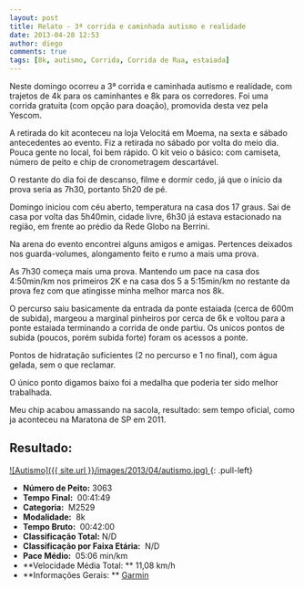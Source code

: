 ```yaml
---
layout: post
title: Relato - 3ª corrida e caminhada autismo e realidade
date: 2013-04-28 12:53
author: diego
comments: true
tags: [8k, autismo, Corrida, Corrida de Rua, estaiada]
---
```

Neste domingo ocorreu a 3ª corrida e caminhada autismo e realidade, com trajetos de 4k para os caminhantes e 8k para os corredores. Foi uma corrida gratuita (com opção para doação), promovida desta vez pela Yescom.

A retirada do kit aconteceu na loja Velocitá em Moema, na sexta e sábado antecedentes ao evento. Fiz a retirada no sábado por volta do meio dia. Pouca gente no local, foi bem rápido. O kit veio o básico: com camiseta, número de peito e chip de cronometragem descartável.

O restante do dia foi de descanso, filme e dormir cedo, já que o início da prova seria as 7h30, portanto 5h20 de pé.

Domingo iniciou com céu aberto, temperatura na casa dos 17 graus. Sai de casa por volta das 5h40min, cidade livre, 6h30 já estava estacionado na região, em frente ao prédio da Rede Globo na Berrini.

Na arena do evento encontrei alguns amigos e amigas. Pertences deixados nos guarda-volumes, alongamento feito e rumo a mais uma prova.

As 7h30 começa mais uma prova. Mantendo um pace na casa dos 4:50min/km nos primeiros 2K e na casa dos 5 a 5:15min/km no restante da prova fez com que atingisse minha melhor marca nos 8k.

O percurso saiu basicamente da entrada da ponte estaiada (cerca de 600m de subida), margeou a marginal pinheiros por cerca de 6k e voltou para a ponte estaiada terminando a corrida de onde partiu. Os unicos pontos de subida (poucos, porém subida forte) foram os acessos a ponte.

Pontos de hidratação suficientes (2 no percurso e 1 no final), com água gelada, sem o que reclamar.

O único ponto digamos baixo foi a medalha que poderia ter sido melhor trabalhada.

Meu chip acabou amassando na sacola, resultado: sem tempo oficial, como ja aconteceu na Maratona de SP em 2011.

## Resultado:

<a href="/images/2013/04/autismo_big.jpg">
![Autismo]({{ site.url }}/images/2013/04/autismo.jpg)
</a>
{: .pull-left}

* **Número de Peito:**  3063
* **Tempo Final:**  00:41:49
* **Categoria:**  M2529
* **Modalidade:**  8k
* **Tempo Bruto:**  00:42:00
* **Classificação Total:**  N/D
* **Classificação por Faixa Etária:**  N/D
* **Pace Médio:**  05:06 min/km
* **Velocidade Média Total: **  11,08 km/h
* **Informações Gerais: ** <a href="http://connect.garmin.com/activity/304462570" target="_blank">Garmin</a>
